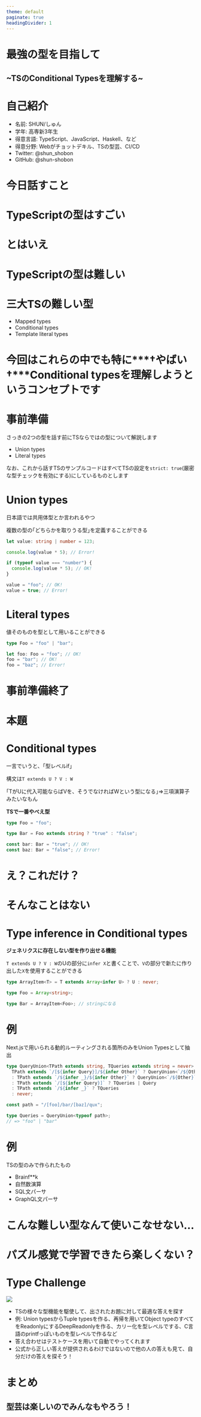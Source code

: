 ```yaml
---
theme: default
paginate: true
headingDivider: 1
---
```


# 最強の型を目指して

## ~TSのConditional Typesを理解する~



# 自己紹介

- 名前: SHUN/しゅん
- 学年: 高専新3年生
- 得意言語: TypeScript、JavaScript、Haskell、など
- 得意分野: Webがチョットデキル、TSの型芸、CI/CD
- Twitter: @shun_shobon
- GitHub: @shun-shobon



# 今日話すこと



# TypeScriptの型はすごい



# とはいえ



# TypeScriptの型は難しい



# 三大TSの難しい型

- Mapped types
- Conditional types
- Template literal types



# 今回はこれらの中でも特に***†やばい†***Conditional typesを理解しようというコンセプトです



# 事前準備

さっきの2つの型を話す前にTSならではの型について解説します

- Union types
- Literal types

なお、これから話すTSのサンプルコードはすべてTSの設定を`strict: true`(厳密な型チェックを有効にする)にしているものとします



# Union types

日本語では共用体型とか言われるやつ

複数の型の｢どちらかを取りうる型｣を定義することができる

```typescript
let value: string | number = 123;

console.log(value * 5); // Error!

if (typeof value === "number") {
  console.log(value * 5); // OK!
}

value = "foo"; // OK!
value = true; // Error!
```



# Literal types

値そのものを型として用いることができる

```typescript
type Foo = "foo" | "bar";

let foo: Foo = "foo"; // OK!
foo = "bar"; // OK!
foo = "baz"; // Error!
```



# 事前準備終了



# 本題



# Conditional types

一言でいうと、｢型レベルif｣

構文は`T extends U ? V : W`

｢TがUに代入可能ならばVを、そうでなければWという型になる｣⇒三項演算子みたいなもん

**TSで一番やべえ型**

```typescript
type Foo = "foo";

type Bar = Foo extends string ? "true" : "false";

const bar: Bar = "true"; // OK!
const baz: Bar = "false"; // Error!
```



# え？これだけ？



# そんなことはない



#  Type inference in Conditional types

**ジェネリクスに存在しない型を作り出せる機能**

`T extends U ? V : W`のUの部分に`infer X`と書くことで、`V`の部分で新たに作り出した`X`を使用することができる

```typescript
type ArrayItem<T> = T extends Array<infer U> ? U : never;

type Foo = Array<string>;

type Bar = ArrayItem<Foo>; // stringになる
```



# 例

Next.jsで用いられる動的ルーティングされる箇所のみをUnion Typesとして抽出

```typescript
type QueryUnion<TPath extends string, TQueries extends string = never> =
  TPath extends `/[${infer Query}]/${infer Other}` ? QueryUnion<`/${Other}`, TQueries | Query>
  : TPath extends `/${infer _}/${infer Other}` ? QueryUnion<`/${Other}`, TQueries>
  : TPath extends `/[${infer Query}]` ? TQueries | Query
  : TPath extends `/${infer _}` ? TQueries
  : never;

const path = "/[foo]/bar/[baz]/qux";

type Queries = QueryUnion<typeof path>;
// => "foo" | "bar"
```



# 例

TSの型のみで作られたもの

- Brainf\*\*k
- 自然数演算
- SQL文パーサ
- GraphQL文パーサ



# こんな難しい型なんて使いこなせない…



# パズル感覚で学習できたら楽しくない？



# Type Challenge

![](https://raw.githubusercontent.com/type-challenges/type-challenges/master/screenshots/logo.svg)

- TSの様々な型機能を駆使して、出されたお題に対して最適な答えを探す
- 例: Union typesからTuple typesを作る、再帰を用いてObject typeのすべてをReadonlyにするDeepReadonlyを作る、カリー化を型レベルでする、C言語のprintfっぽいものを型レベルで作るなど
- 答え合わせはテストケースを用いて自動でやってくれます
- 公式から正しい答えが提供されるわけではないので他の人の答えも見て、自分だけの答えを探そう！



# まとめ

## 型芸は楽しいのでみんなもやろう！

